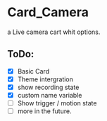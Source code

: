 # Card_Camera

a Live camera cart whit options.

## ToDo:

- [x] Basic Card
- [x] Theme intergration
- [x] show recording state
- [x] custom name variable
- [ ] Show trigger / motion state
- [ ] more in the future.